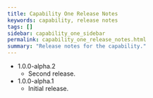 ```yaml
---
title: Capability One Release Notes
keywords: capability, release notes
tags: []
sidebar: capability_one_sidebar
permalink: capability_one_release_notes.html
summary: "Release notes for the capability."
---
```


- 1.0.0-alpha.2
  - Second release.
- 1.0.0-alpha.1
  - Initial release.
